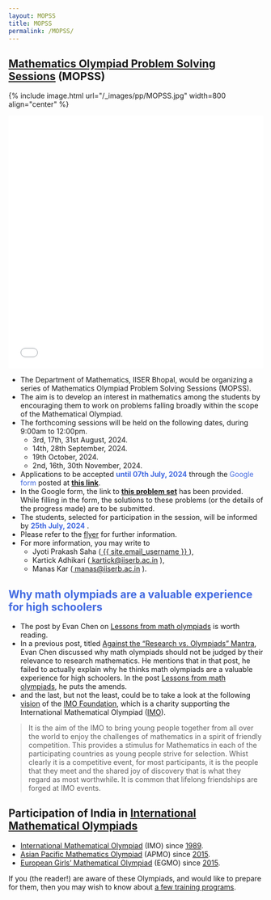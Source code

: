 ```yaml
---
layout: MOPSS
title: MOPSS
permalink: /MOPSS/
---
```

    
<!--{% include image.html url="/_images/pp/MOPSS.jpg" width=175 align="right" %} -->
<!--{% include image.html url="/_images/pp/MOPSS.jpg" width=175 align="left" %} -->

## [Mathematics Olympiad Problem Solving Sessions](https://jpsaha.github.io/MOTP/MOPSS/) (MOPSS)

{% include image.html url="/_images/pp/MOPSS.jpg" width=800 align="center" %}
<iframe src="/static_files/MOPSS/flyer.pdf" width="100%" height="500" frameborder="no" border="0" marginwidth="0" marginheight="0"></iframe>

  * The Department of Mathematics, IISER Bhopal, would be organizing a series of Mathematics Olympiad Problem Solving Sessions (MOPSS). 
  * The aim is to develop an interest in mathematics among the students by encouraging them to work on problems falling broadly within the scope of the Mathematical Olympiad.
  * The forthcoming sessions will be held on the following dates, during 9:00am to 12:00pm.
    * 3rd, 17th, 31st August, 2024.
    * 14th, 28th September, 2024.
    * 19th October, 2024.
    * 2nd, 16th, 30th November, 2024.
  * Applications to be accepted <span style="color: royalblue"> **until 07th July, 2024** </span> through the <span style="color: royalblue"> Google form</span> posted at [**this link**](https://forms.gle/B9wQteEtGXvCj3AH9). 
  * In the Google form, the link to [**this problem set**](https://jpsaha.github.io/MOTP/MOPSS/PS0B24Aug) has been provided. While filling in the form, the solutions to these problems (or the details of the progress made) are to be submitted.
  * The students, selected for participation in the session, will be informed by <span style="color: royalblue"> **25th July, 2024** </span>.
  * Please refer to the [flyer](static_files/MOPSS/flyer.pdf) for further information.
  * For more information, you may write to
    * Jyoti Prakash Saha (<a href="mailto:{{ site.email_username }}?subject=[MOPSS]"> 
      <i class="fas fa-envelope" style="color:gray"></i> {{ site.email_username }}
    </a>),
    * Kartick Adhikari (<a href="mailto:kartick@iiserb.ac.in?subject=[MOPSS]"> 
      <i class="fas fa-envelope" style="color:gray"></i> kartick@iiserb.ac.in
    </a>),
    * Manas Kar (<a href="mailto:manas@iiserb.ac.in?subject=[MOPSS]"> 
      <i class="fas fa-envelope" style="color:gray"></i> manas@iiserb.ac.in
    </a>). 

## <span style="color: royalblue"> Why math olympiads are a valuable experience for high schoolers </span>
* The post by Evan Chen on [Lessons from math olympiads](https://blog.evanchen.cc/2018/01/05/lessons-from-math-olympiads/) is worth reading.
* In a previous post, titled [Against the “Research vs. Olympiads” Mantra](https://blog.evanchen.cc/2016/08/13/against-the-research-vs-olympiads-mantra/), Evan Chen discussed why math olympiads should not be judged by their relevance to research mathematics. He mentions that in that post, he failed to actually explain why he thinks math olympiads are a valuable experience for high schoolers. In the post [Lessons from math olympiads](https://blog.evanchen.cc/2018/01/05/lessons-from-math-olympiads/), he puts the amends. 
* and the last, but not the least, could be to take a look at the following [vision](https://imof.co/) of the [IMO Foundation](https://imof.co/), which is a charity supporting the International Mathematical Olympiad ([IMO](https://www.imo-official.org/)). 
> It is the aim of the IMO to bring young people together from all over the world to enjoy the challenges of mathematics in a spirit of friendly competition. This provides a stimulus for Mathematics in each of the participating countries as young people strive for selection. Whist clearly it is a competitive event, for most participants, it is the people that they meet and the shared joy of discovery that is what they regard as most worthwhile. It is common that lifelong friendships are forged at IMO events.


## Participation of India in [International Mathematical Olympiads](https://jpsaha.github.io/MOTP/matholympiad/) 
<!--<span style="color: green"> **International Mathematical Olympiads**</span>-->
* [International Mathematical Olympiad](https://www.imo-official.org/) (IMO) since [1989](https://www.imo-official.org/country_team_r.aspx?code=IND).
* [Asian Pacific Mathematics Olympiad](https://www.apmo-official.org/) (APMO) since [2015](https://www.apmo-official.org/country_report/IND/all). 
* [European Girls’ Mathematical Olympiad](https://www.egmo.org/) (EGMO) since [2015](https://www.egmo.org/countries/country35/).

If you (the reader!) are aware of these Olympiads, and would like to prepare for them, then you may wish to know about [a few training programs](https://jpsaha.github.io/MOTP/trainingprogram/). 
